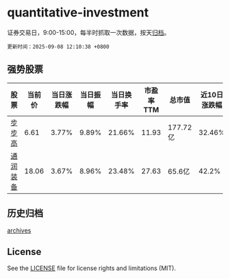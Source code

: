 # quantitative-investment

证券交易日，9:00-15:00，每半时抓取一次数据，按天[归档](archives)。

`更新时间：2025-09-08 12:10:38 +0800`

## 强势股票

|股票|当前价|当日涨跌幅|当日振幅|当日换手率|市盈率TTM|总市值|近10日涨跌幅|
|----|----|----|----|----|----|----|----|
|[步步高](https://xueqiu.com/S/SZ002251)|6.61|3.77%|9.89%|21.66%|11.93|177.72亿|32.46%|
|[通润装备](https://xueqiu.com/S/SZ002150)|18.06|3.67%|8.96%|23.48%|27.63|65.6亿|42.2%|

## 历史归档

[archives](archives)

## License

See the [LICENSE](LICENSE) file for license rights and limitations (MIT).